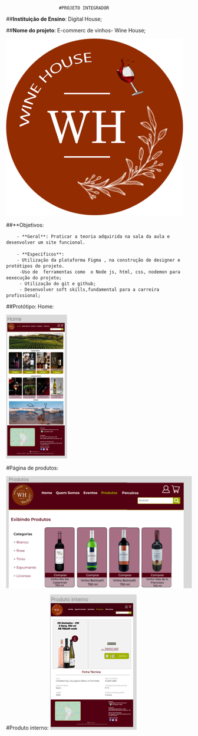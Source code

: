                         #PROJETO INTEGRADOR

##**Instituição de Ensino**: Digital House; 

##**Nome do projeto**: E-commerc de vinhos- Wine House;

 ![logo](/public/img/logo.png)



##**Objetivos:

        - **Geral**: Praticar a teoria adquirida na sala da aula e desenvolver um site funcional.

        - **Específicos**:
        - Utilização da plataforma Figma , na construção de designer e protótipos do projeto.
         -Uso de  ferramentas como  o Node js, html, css, nodemon para eexecução do projeto;
         - Utilização do git e github;
         - Desenvolver soft skills,fundamental para a carreira profissional;

##Protótipo:
 Home:

![home](./public/img/home.png)

#Página de produtos:

![produtos](./public/img/produtos.png)

#Produto interno:
![produto interno](./public/img/produto%20interno.png)

     


